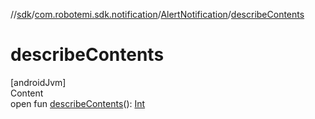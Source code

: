 //[sdk](../../../index.md)/[com.robotemi.sdk.notification](../index.md)/[AlertNotification](index.md)/[describeContents](describe-contents.md)



# describeContents  
[androidJvm]  
Content  
open fun [describeContents](describe-contents.md)(): [Int](https://kotlinlang.org/api/latest/jvm/stdlib/kotlin/-int/index.html)  




